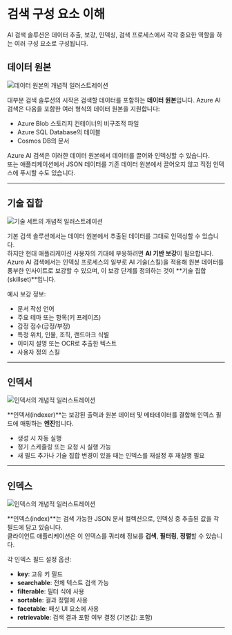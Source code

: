 # 검색 구성 요소 이해

AI 검색 솔루션은 데이터 추출, 보강, 인덱싱, 검색 프로세스에서 각각 중요한 역할을 하는 여러 구성 요소로 구성됩니다.

## 데이터 원본

![데이터 원본의 개념적 일러스트레이션](https://learn.microsoft.com/ko-kr/training/wwl-data-ai/create-azure-cognitive-search-solution/media/data-source.png)

대부분 검색 솔루션의 시작은 검색할 데이터를 포함하는 **데이터 원본**입니다. Azure AI 검색은 다음을 포함한 여러 형식의 데이터 원본을 지원합니다:

- Azure Blob 스토리지 컨테이너의 비구조적 파일  
- Azure SQL Database의 테이블  
- Cosmos DB의 문서  

Azure AI 검색은 이러한 데이터 원본에서 데이터를 끌어와 인덱싱할 수 있습니다.  
또는 애플리케이션에서 JSON 데이터를 기존 데이터 원본에서 끌어오지 않고 직접 인덱스에 푸시할 수도 있습니다.

---

## 기술 집합

![기술 세트의 개념적 일러스트레이션](https://learn.microsoft.com/ko-kr/training/wwl-data-ai/create-azure-cognitive-search-solution/media/skillset.png)

기본 검색 솔루션에서는 데이터 원본에서 추출된 데이터를 그대로 인덱싱할 수 있습니다.  
하지만 현대 애플리케이션 사용자의 기대에 부응하려면 **AI 기반 보강**이 필요합니다.  
Azure AI 검색에서는 인덱싱 프로세스의 일부로 AI 기술(스킬)을 적용해 원본 데이터를 풍부한 인사이트로 보강할 수 있으며, 이 보강 단계를 정의하는 것이 **기술 집합(skillset)**입니다.

예시 보강 정보:

- 문서 작성 언어  
- 주요 테마 또는 항목(키 프레이즈)  
- 감정 점수(긍정/부정)  
- 특정 위치, 인물, 조직, 랜드마크 식별  
- 이미지 설명 또는 OCR로 추출한 텍스트  
- 사용자 정의 스킬

---

## 인덱서

![인덱서의 개념적 일러스트레이션](https://learn.microsoft.com/ko-kr/training/wwl-data-ai/create-azure-cognitive-search-solution/media/indexer.png)

**인덱서(indexer)**는 보강된 출력과 원본 데이터 및 메타데이터를 결합해 인덱스 필드에 매핑하는 **엔진**입니다.  
- 생성 시 자동 실행  
- 정기 스케줄링 또는 요청 시 실행 가능  
- 새 필드 추가나 기술 집합 변경이 있을 때는 인덱스를 재설정 후 재실행 필요

---

## 인덱스

![인덱스의 개념적 일러스트레이션](https://learn.microsoft.com/ko-kr/training/wwl-data-ai/create-azure-cognitive-search-solution/media/index.png)

**인덱스(index)**는 검색 가능한 JSON 문서 컬렉션으로, 인덱싱 중 추출된 값을 각 필드에 담고 있습니다.  
클라이언트 애플리케이션은 이 인덱스를 쿼리해 정보를 **검색**, **필터링**, **정렬**할 수 있습니다.

각 인덱스 필드 설정 옵션:

- **key**: 고유 키 필드  
- **searchable**: 전체 텍스트 검색 가능  
- **filterable**: 필터 식에 사용  
- **sortable**: 결과 정렬에 사용  
- **facetable**: 패싯 UI 요소에 사용  
- **retrievable**: 검색 결과 포함 여부 결정 (기본값: 포함)

---